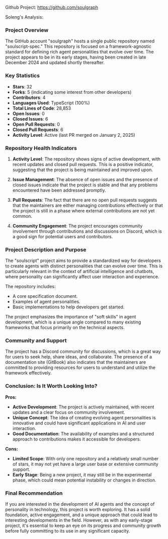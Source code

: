 Github Project: https://github.com/soulgraph

Soleng's Analysis:

### Project Overview

The GitHub account "soulgraph" hosts a single public repository named "soulscript-spec." This repository is focused on a framework-agnostic standard for defining rich agent personalities that evolve over time. The project appears to be in its early stages, having been created in late December 2024 and updated shortly thereafter.

### Key Statistics

- **Stars**: 32
- **Forks**: 5 (indicating some interest from other developers)
- **Contributors**: 4
- **Languages Used**: TypeScript (100%)
- **Total Lines of Code**: 28,853
- **Open Issues**: 0
- **Closed Issues**: 6
- **Open Pull Requests**: 0
- **Closed Pull Requests**: 6
- **Activity Level**: Active (last PR merged on January 2, 2025)

### Repository Health Indicators

1. **Activity Level**: The repository shows signs of active development, with recent updates and closed pull requests. This is a positive indicator, suggesting that the project is being maintained and improved upon.

2. **Issue Management**: The absence of open issues and the presence of closed issues indicate that the project is stable and that any problems encountered have been addressed promptly.

3. **Pull Requests**: The fact that there are no open pull requests suggests that the maintainers are either managing contributions effectively or that the project is still in a phase where external contributions are not yet common.

4. **Community Engagement**: The project encourages community involvement through contributions and discussions on Discord, which is a good sign for potential users and contributors.

### Project Description and Purpose

The "soulscript" project aims to provide a standardized way for developers to create agents with distinct personalities that can evolve over time. This is particularly relevant in the context of artificial intelligence and chatbots, where personality can significantly affect user interaction and experience.

The repository includes:
- A core specification document.
- Examples of agent personalities.
- Basic implementations to help developers get started.

The project emphasizes the importance of "soft skills" in agent development, which is a unique angle compared to many existing frameworks that focus primarily on the technical aspects.

### Community and Support

The project has a Discord community for discussions, which is a great way for users to seek help, share ideas, and collaborate. The presence of a documentation site (GitBook) also indicates that the maintainers are committed to providing resources for users to understand and utilize the framework effectively.

### Conclusion: Is It Worth Looking Into?

**Pros:**
- **Active Development**: The project is actively maintained, with recent updates and a clear focus on community involvement.
- **Unique Concept**: The idea of creating evolving agent personalities is innovative and could have significant applications in AI and user interaction.
- **Good Documentation**: The availability of examples and a structured approach to contributions makes it accessible for developers.

**Cons:**
- **Limited Scope**: With only one repository and a relatively small number of stars, it may not yet have a large user base or extensive community support.
- **Early Stage**: Being a new project, it may still be in the experimental phase, which could mean potential instability or changes in direction.

### Final Recommendation

If you are interested in the development of AI agents and the concept of personality in technology, this project is worth exploring. It has a solid foundation, active engagement, and a unique approach that could lead to interesting developments in the field. However, as with any early-stage project, it's essential to keep an eye on its progress and community growth before fully committing to its use in any significant capacity.